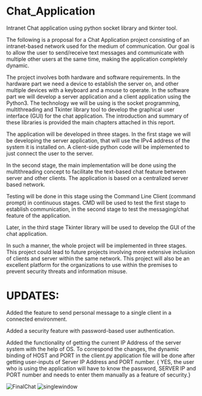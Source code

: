 # Chat_Application
Intranet Chat application using python socket library and tkinter tool.

The following is a proposal for a Chat Application project consisting of an intranet-based network used for the medium of communication. Our goal is to allow the user to send/receive text messages and communicate with multiple other users at the same time, making the application completely dynamic. 

The project involves both hardware and software requirements. In the hardware part we need a device to establish the server on, and other multiple devices with a keyboard and a mouse to operate. In the software part we will develop a server application and a client application using the Python3. The technology we will be using is the socket programming, multithreading and Tkinter library tool to develop the graphical user interface (GUI) for the chat application. The introduction and summary of these libraries is provided the main chapters attached in this report.

The application will be developed in three stages. In the first stage we will be developing the server application, that will use the IPv4 address of the system it is installed on. A client-side python code will be implemented to just connect the user to the server.

In the second stage, the main implementation will be done using the multithreading concept to facilitate the text-based chat feature between server and other clients. The application is based on a centralized server based network. 

Testing will be done in this stage using the Command Line Client (command prompt) in continuous stages. CMD will be used to test the first stage to establish communication, in the second stage to test the messaging/chat feature of the application.

Later, in the third stage Tkinter library will be used to develop the GUI of the chat application.

In such a manner, the whole project will be implemented in three stages. This project could lead to future projects involving more extensive inclusion of clients and server within the same network. This project will also be an excellent platform for the organizations to use within the premises to prevent security threats and information misuse.

# UPDATES:

Added the feature to send personal message to a single client in a connected environment.

Added a security feature with password-based user authentication.

Added the functionality of getting the current IP Address of the server system with the help of OS.
To correspond the changes, the dynamic binding of HOST and PORT in the client.py application file will be done after getting user-inputs of Server IP Address and PORT number. { YES, the user who is using the application will have to know the password, SERVER IP and PORT number and needs to enter them manually as a feature of security.}

![FinalChat](https://github.com/Projects-Shobhit/Chat_Application/assets/75949429/7e6f053f-c51b-4f38-b765-6e200cd2cdf4)
![singlewindow](https://github.com/Projects-Shobhit/Chat_Application/assets/75949429/f22816d4-c6ca-48da-b97a-a456855d3101)



